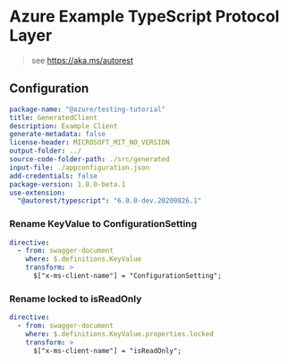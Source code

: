 # Azure Example TypeScript Protocol Layer

> see https://aka.ms/autorest

## Configuration

```yaml
package-name: "@azure/testing-tutorial"
title: GeneratedClient
description: Example Client
generate-metadata: false
license-header: MICROSOFT_MIT_NO_VERSION
output-folder: ../
source-code-folder-path: ./src/generated
input-file: ./appconfiguration.json
add-credentials: false
package-version: 1.0.0-beta.1
use-extension:
  "@autorest/typescript": "6.0.0-dev.20200826.1"
```

### Rename KeyValue to ConfigurationSetting

```yaml
directive:
  - from: swagger-document
    where: $.definitions.KeyValue
    transform: >
      $["x-ms-client-name"] = "ConfigurationSetting";
```

### Rename locked to isReadOnly

```yaml
directive:
  - from: swagger-document
    where: $.definitions.KeyValue.properties.locked
    transform: >
      $["x-ms-client-name"] = "isReadOnly";
```
